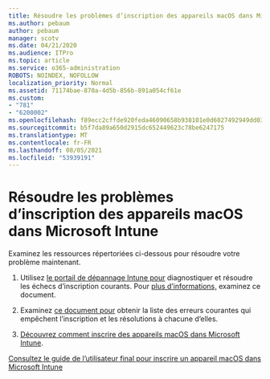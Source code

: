 ```yaml
---
title: Résoudre les problèmes d’inscription des appareils macOS dans Microsoft Intune
ms.author: pebaum
author: pebaum
manager: scotv
ms.date: 04/21/2020
ms.audience: ITPro
ms.topic: article
ms.service: o365-administration
ROBOTS: NOINDEX, NOFOLLOW
localization_priority: Normal
ms.assetid: 71174bae-870a-4d5b-856b-891a054cf61e
ms.custom:
- "781"
- "6200002"
ms.openlocfilehash: f89ecc2cffde920feda46090658b938101e0d6027492949dd03612c2b0811555
ms.sourcegitcommit: b5f7da89a650d2915dc652449623c78be6247175
ms.translationtype: MT
ms.contentlocale: fr-FR
ms.lasthandoff: 08/05/2021
ms.locfileid: "53939191"
---
```

# <a name="troubleshoot-issues-with-enrolling-macos-devices-in-microsoft-intune"></a>Résoudre les problèmes d’inscription des appareils macOS dans Microsoft Intune

Examinez les ressources répertoriées ci-dessous pour résoudre votre problème maintenant.
  
1. Utilisez [le portail de dépannage Intune pour](https://devicemanagement.microsoft.com/#blade/Microsoft_Intune_DeviceSettings/TroubleshootBlade) diagnostiquer et résoudre les échecs d’inscription courants. Pour [plus d’informations,](https://docs.microsoft.com/intune/help-desk-operators) examinez ce document.

2. Examinez [ce document pour](https://docs.microsoft.com/troubleshoot/mem/intune/troubleshoot-device-enrollment-in-intune) obtenir la liste des erreurs courantes qui empêchent l’inscription et les résolutions à chacune d’elles.

3. [Découvrez comment inscrire des appareils macOS dans Microsoft Intune](https://docs.microsoft.com/intune/macos-enroll).

[Consultez le guide de l’utilisateur final pour inscrire un appareil macOS dans Microsoft Intune](https://docs.microsoft.com/intune-user-help/enroll-your-device-in-intune-macos-cp)
  